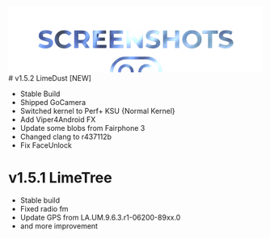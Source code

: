  <img src="https://raw.githubusercontent.com/DroidX-UI-Devices/Official_Devices/13/banners/changelog.png" />
# v1.5.2 LimeDust [NEW]

- Stable Build
- Shipped GoCamera
- Switched kernel to Perf+ KSU {Normal Kernel}
- Add Viper4Android FX
- Update some blobs from Fairphone 3
- Changed clang to r437112b
- Fix FaceUnlock


# v1.5.1 LimeTree

- Stable build
- Fixed radio fm
- Update GPS from LA.UM.9.6.3.r1-06200-89xx.0
- and more improvement
